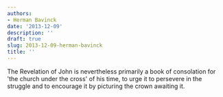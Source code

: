 ```yaml
---
authors:
- Herman Bavinck
date: '2013-12-09'
description: ''
draft: true
slug: 2013-12-09-herman-bavinck
title: ''
---
```

The Revelation of John is nevertheless primarily a book of consolation for 'the church under the cross' of his time, to urge it to persevere in the struggle and to encourage it by picturing the crown awaiting it.



